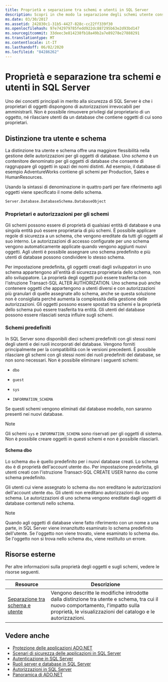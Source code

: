 ```yaml
---
title: Proprietà e separazione tra schemi e utenti in SQL Server
description: Scopri in che modo la separazione degli schemi utente consente la flessibilità nella gestione delle autorizzazioni per gli oggetti di database SQL Server. Gli schemi raggruppano gli oggetti in spazi dei nomi distinti.
ms.date: 03/30/2017
ms.assetid: 242830c1-31b5-4427-828c-cc22ff339f30
ms.openlocfilehash: 97e742979785fedd922dc887295b63e2d93bd147
ms.sourcegitcommit: 33deec3e814238fb18a49b2a7e89278e27888291
ms.translationtype: MT
ms.contentlocale: it-IT
ms.lasthandoff: 06/02/2020
ms.locfileid: "84286262"
---
```

# <a name="ownership-and-user-schema-separation-in-sql-server"></a>Proprietà e separazione tra schemi e utenti in SQL Server
Uno dei concetti principali in merito alla sicurezza di SQL Server è che i proprietari di oggetti dispongono di autorizzazioni irrevocabili per amministrarli. Non è possibile rimuovere privilegi dal proprietario di un oggetto, né rilasciare utenti da un database che contiene oggetti di cui sono proprietari.  
  
## <a name="user-schema-separation"></a>Distinzione tra utente e schema  
 La distinzione tra utente e schema offre una maggiore flessibilità nella gestione delle autorizzazioni per gli oggetti di database. Uno *schema* è un contenitore denominato per gli oggetti di database che consente di raggruppare gli oggetti in spazi dei nomi distinti. Ad esempio, il database di esempio AdventureWorks contiene gli schemi per Production, Sales e HumanResources.  
  
 Usando la sintassi di denominazione in quattro parti per fare riferimento agli oggetti viene specificato il nome dello schema.  
  
```text
Server.Database.DatabaseSchema.DatabaseObject  
```  
  
### <a name="schema-owners-and-permissions"></a>Proprietari e autorizzazioni per gli schemi  
 Gli schemi possono essere di proprietà di qualsiasi entità di database e una singola entità può essere proprietaria di più schemi. È possibile applicare regole di sicurezza a un schema, che vengono ereditate da tutti gli oggetti al suo interno. Le autorizzazioni di accesso configurate per uno schema vengono automaticamente applicate quando vengono aggiunti nuovi oggetti. Agli utenti è possibile assegnare uno schema predefinito e più utenti di database possono condividere lo stesso schema.  
  
 Per impostazione predefinita, gli oggetti creati dagli sviluppatori in uno schema appartengono all'entità di sicurezza proprietaria dello schema, non allo sviluppatore. La proprietà degli oggetti può essere trasferita con l'istruzione Transact-SQL ALTER AUTHORIZATION. Uno schema può anche contenere oggetti che appartengono a utenti diversi e con autorizzazioni più granulari di quelle assegnate allo schema, anche se questa soluzione non è consigliata perché aumenta la complessità della gestione delle autorizzazioni. Gli oggetti possono essere spostati tra schemi e la proprietà dello schema può essere trasferita tra entità. Gli utenti del database possono essere rilasciati senza influire sugli schemi.  
  
### <a name="built-in-schemas"></a>Schemi predefiniti  
 In SQL Server sono disponibili dieci schemi predefiniti con gli stessi nomi degli utenti e dei ruoli incorporati del database. Vengono forniti principalmente per la compatibilità con le versioni precedenti. È possibile rilasciare gli schemi con gli stessi nomi dei ruoli predefiniti del database, se non sono necessari. Non è possibile eliminare i seguenti schemi:  
  
- `dbo`  
  
- `guest`  
  
- `sys`  
  
- `INFORMATION_SCHEMA`  
  
 Se questi schemi vengono eliminati dal database modello, non saranno presenti nei nuovi database.  
  
> [!NOTE]
> Gli schemi `sys` e `INFORMATION_SCHEMA` sono riservati per gli oggetti di sistema. Non è possibile creare oggetti in questi schemi e non è possibile rilasciarli.  
  
#### <a name="the-dbo-schema"></a>Schema dbo  
 Lo schema `dbo` è quello predefinito per i nuovi database creati. Lo schema `dbo` è di proprietà dell'account utente `dbo`. Per impostazione predefinita, gli utenti creati con l'istruzione Transact-SQL CREATE USER hanno `dbo` come schema predefinito.  
  
 Gli utenti cui viene assegnato lo schema `dbo` non ereditano le autorizzazioni dell'account utente `dbo`. Gli utenti non ereditano autorizzazioni da uno schema. Le autorizzazioni di uno schema vengono ereditate dagli oggetti di database contenuti nello schema.  
  
> [!NOTE]
> Quando agli oggetti di database viene fatto riferimento con un nome a una parte, in SQL Server viene innanzitutto esaminato lo schema predefinito dell'utente. Se l'oggetto non viene trovato, viene esaminato lo schema `dbo`. Se l'oggetto non si trova nello schema `dbo`, viene restituito un errore.  
  
## <a name="external-resources"></a>Risorse esterne  
 Per altre informazioni sulla proprietà degli oggetti e sugli schemi, vedere le risorse seguenti.  
  
|Resource|Descrizione|  
|--------------|-----------------|  
|[Separazione tra schema e utente](https://docs.microsoft.com/previous-versions/sql/sql-server-2008-r2/ms190387(v=sql.105))|Vengono descritte le modifiche introdotte dalla distinzione tra utente e schema, tra cui il nuovo comportamento, l'impatto sulla proprietà, le visualizzazioni del catalogo e le autorizzazioni.|  
  
## <a name="see-also"></a>Vedere anche

- [Protezione delle applicazioni ADO.NET](../securing-ado-net-applications.md)
- [Scenari di sicurezza delle applicazioni in SQL Server](application-security-scenarios-in-sql-server.md)
- [Autenticazione in SQL Server](authentication-in-sql-server.md)
- [Ruoli server e database in SQL Server](server-and-database-roles-in-sql-server.md)
- [Autorizzazioni in SQL Server](authorization-and-permissions-in-sql-server.md)
- [Panoramica di ADO.NET](../ado-net-overview.md)
